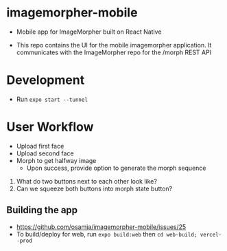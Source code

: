 # imagemorpher-mobile
* Mobile app for ImageMorpher built on React Native

* This repo contains the UI for the mobile imagemorpher application.  It communicates with the ImageMorpher repo for the /morph REST API

# Development
* Run `expo start --tunnel`

# User Workflow
- Upload first face
- Upload second face
- Morph to get halfway image
  - Upon success, provide option to generate the morph sequence

1. What do two buttons next to each other look like?
2. Can we squeeze both buttons into morph state button?
## Building the app
* https://github.com/osamja/imagemorpher-mobile/issues/25
* To build/deploy for web, run `expo build:web` then `cd web-build; vercel--prod`
